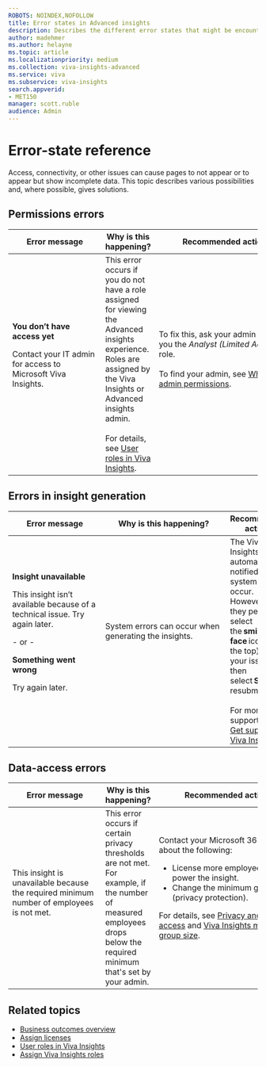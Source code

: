```yaml
---
ROBOTS: NOINDEX,NOFOLLOW
title: Error states in Advanced insights
description: Describes the different error states that might be encountered when viewing Advanced insights
author: madehmer
ms.author: helayne
ms.topic: article
ms.localizationpriority: medium 
ms.collection: viva-insights-advanced 
ms.service: viva 
ms.subservice: viva-insights 
search.appverid: 
- MET150 
manager: scott.ruble
audience: Admin
---
```


# Error-state reference
Access, connectivity, or other issues can cause pages to not appear or to appear but show incomplete data. This topic describes various possibilities and, where possible, gives solutions.

## Permissions errors
| Error message | Why is this happening? | Recommended actions  |
| --- | --- | --- | 
| **You don’t have access yet** <p>Contact your IT admin for access to Microsoft Viva Insights. &nbsp;&nbsp;&nbsp;&nbsp;&nbsp;&nbsp;&nbsp;&nbsp;&nbsp;&nbsp;&nbsp;&nbsp;&nbsp;&nbsp;&nbsp;&nbsp;&nbsp;&nbsp;&nbsp;&nbsp;&nbsp;&nbsp;&nbsp;&nbsp;&nbsp;&nbsp;&nbsp;&nbsp;&nbsp;&nbsp;&nbsp;&nbsp;&nbsp;&nbsp;&nbsp;&nbsp;&nbsp;&nbsp;&nbsp;&nbsp;| This error occurs if you do not have a role assigned for viewing the Advanced insights experience. Roles are assigned by the Viva Insights or Advanced insights admin. <br> <br>For details, see [User roles in Viva Insights](user-roles.md). | To fix this, ask your  admin to assign you the *Analyst (Limited Access)* role. <br><br> To find your admin, see [Who has admin permissions](/microsoft-365/admin/admin-overview/admin-overview?preserve-view=true#who-has-admin-permissions-in-my-business). &nbsp;&nbsp;&nbsp;&nbsp;&nbsp;&nbsp;&nbsp;&nbsp;&nbsp;&nbsp;&nbsp;&nbsp; &nbsp;&nbsp;&nbsp;&nbsp;&nbsp;&nbsp;&nbsp;&nbsp;&nbsp;&nbsp;&nbsp;&nbsp;&nbsp;&nbsp;&nbsp;&nbsp;&nbsp;&nbsp;&nbsp;&nbsp;&nbsp;&nbsp;&nbsp;&nbsp;&nbsp;&nbsp;&nbsp;&nbsp;&nbsp;&nbsp;&nbsp;&nbsp;&nbsp;&nbsp;&nbsp;&nbsp;&nbsp;&nbsp;&nbsp;&nbsp;&nbsp;&nbsp;&nbsp;&nbsp;&nbsp;&nbsp;&nbsp;&nbsp;&nbsp;&nbsp;&nbsp;&nbsp;&nbsp;&nbsp;&nbsp;&nbsp;&nbsp;&nbsp;&nbsp;&nbsp;&nbsp;&nbsp;&nbsp;&nbsp; |

## Errors in insight generation
| Error message  | Why is this happening? | Recommended actions  |
| --- | --- | --- |
| **Insight unavailable** <p>This insight isn’t available because of a technical issue. Try again later. <br><p>- or -<br><p> **Something went wrong**<p>Try again later. &nbsp;&nbsp;&nbsp;&nbsp;&nbsp;&nbsp;&nbsp;&nbsp;&nbsp;&nbsp;&nbsp;&nbsp;&nbsp;&nbsp;&nbsp;&nbsp;&nbsp;&nbsp;&nbsp;&nbsp;&nbsp;&nbsp;&nbsp;&nbsp;&nbsp;&nbsp;&nbsp;&nbsp;&nbsp;&nbsp;&nbsp;&nbsp;&nbsp;&nbsp;&nbsp;&nbsp;&nbsp;&nbsp;&nbsp;&nbsp; | System errors can occur when generating the insights. &nbsp;&nbsp;&nbsp;&nbsp;&nbsp;&nbsp;&nbsp;&nbsp;&nbsp;&nbsp;&nbsp;&nbsp;&nbsp;&nbsp;&nbsp;&nbsp;&nbsp;&nbsp;&nbsp;&nbsp;&nbsp;&nbsp;&nbsp;&nbsp;&nbsp;&nbsp;&nbsp;&nbsp;&nbsp;&nbsp;&nbsp;&nbsp;&nbsp;&nbsp;&nbsp;&nbsp;&nbsp;&nbsp;&nbsp;&nbsp;&nbsp;&nbsp;&nbsp;&nbsp;&nbsp;&nbsp; &nbsp;&nbsp;&nbsp;&nbsp;&nbsp;&nbsp;&nbsp;&nbsp;&nbsp;&nbsp;&nbsp;&nbsp;&nbsp;&nbsp;&nbsp;&nbsp;&nbsp;&nbsp;&nbsp;&nbsp;&nbsp;&nbsp;&nbsp;&nbsp;&nbsp;&nbsp;&nbsp;&nbsp;&nbsp;&nbsp;&nbsp;&nbsp;&nbsp;&nbsp;&nbsp;&nbsp;&nbsp;&nbsp;&nbsp;&nbsp;&nbsp;&nbsp;&nbsp;&nbsp;&nbsp;&nbsp;&nbsp;&nbsp;&nbsp;&nbsp;&nbsp;&nbsp;&nbsp;&nbsp;&nbsp; | The Viva Insights team is automatically notified when system errors occur. However, if they persist, select the **smiley face** icon (at the top), enter your issue, and then select **Send** to resubmit it. <br><br> For more about support, see [Get support for Viva Insights](../overview/getting-support.md). |

## Data-access errors
| Error message | Why is this happening? | Recommended actions  |
| --- | --- | --- | 
| This insight is unavailable because the required minimum number of employees is not met. &nbsp;&nbsp;&nbsp;&nbsp;&nbsp;&nbsp;&nbsp;&nbsp;&nbsp;&nbsp;&nbsp;&nbsp;&nbsp;&nbsp;&nbsp;&nbsp;&nbsp;&nbsp;&nbsp;&nbsp;&nbsp;&nbsp;&nbsp;&nbsp;&nbsp;&nbsp;&nbsp;&nbsp;&nbsp;&nbsp;&nbsp;&nbsp;&nbsp;&nbsp;&nbsp;&nbsp;&nbsp;&nbsp;&nbsp;&nbsp;| This error occurs if certain privacy thresholds are not met. For example, if the number of measured employees drops below the required minimum that's set by your admin. | Contact your Microsoft 365 admin about the following:<ul><li>License more employees to power the insight.</li><li>Change the minimum group size (privacy protection).</li></ul> For details, see [Privacy and data access](../privacy/privacy-and-data-access.md#you-decide-who-gets-to-see-what-data) and [Viva Insights minimum group size](privacy-settings.md#minimum-group-size). &nbsp;&nbsp;&nbsp;&nbsp;&nbsp;&nbsp;&nbsp;&nbsp;&nbsp;&nbsp;&nbsp;&nbsp;&nbsp;&nbsp;&nbsp;&nbsp;&nbsp;&nbsp;&nbsp;&nbsp;&nbsp;&nbsp;&nbsp;&nbsp;&nbsp;&nbsp;&nbsp;&nbsp;&nbsp;&nbsp;&nbsp;&nbsp;&nbsp;&nbsp;&nbsp;&nbsp;&nbsp;&nbsp;&nbsp; &nbsp;&nbsp;&nbsp;&nbsp;&nbsp; &nbsp;&nbsp;&nbsp;&nbsp;&nbsp;&nbsp;&nbsp;&nbsp;&nbsp;&nbsp;&nbsp;&nbsp;&nbsp;&nbsp;&nbsp;&nbsp;&nbsp;&nbsp;&nbsp;&nbsp;&nbsp;&nbsp;&nbsp;&nbsp;&nbsp;&nbsp;&nbsp;&nbsp;&nbsp;&nbsp;&nbsp;&nbsp;&nbsp;&nbsp;&nbsp;&nbsp;&nbsp;&nbsp;&nbsp;&nbsp; &nbsp;&nbsp;&nbsp;&nbsp;&nbsp;&nbsp;&nbsp;&nbsp;&nbsp;&nbsp;&nbsp;&nbsp;&nbsp;&nbsp;&nbsp;&nbsp;&nbsp;&nbsp;&nbsp;&nbsp;&nbsp;&nbsp;&nbsp;&nbsp;&nbsp;&nbsp;&nbsp;&nbsp;&nbsp;&nbsp;&nbsp;&nbsp;&nbsp;&nbsp;&nbsp;&nbsp;&nbsp;&nbsp;&nbsp;&nbsp;&nbsp;&nbsp;&nbsp;&nbsp;&nbsp;&nbsp;&nbsp;&nbsp;&nbsp;&nbsp;&nbsp;&nbsp;&nbsp;&nbsp;&nbsp;&nbsp;&nbsp;&nbsp;&nbsp;&nbsp;&nbsp;&nbsp;&nbsp;&nbsp;&nbsp;&nbsp;|

## Related topics

* [Business outcomes overview](insights.md)
* [Assign licenses](../setup/assign-licenses-to-population.md)
* [User roles in Viva Insights](user-roles.md)
* [Assign Viva Insights roles](../setup/assign-roles-to-wpa-admins.md)